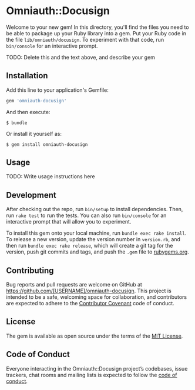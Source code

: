 # Omniauth::Docusign

Welcome to your new gem! In this directory, you'll find the files you need to be able to package up your Ruby library into a gem. Put your Ruby code in the file `lib/omniauth/docusign`. To experiment with that code, run `bin/console` for an interactive prompt.

TODO: Delete this and the text above, and describe your gem

## Installation

Add this line to your application's Gemfile:

```ruby
gem 'omniauth-docusign'
```

And then execute:

    $ bundle

Or install it yourself as:

    $ gem install omniauth-docusign

## Usage

TODO: Write usage instructions here

## Development

After checking out the repo, run `bin/setup` to install dependencies. Then, run `rake test` to run the tests. You can also run `bin/console` for an interactive prompt that will allow you to experiment.

To install this gem onto your local machine, run `bundle exec rake install`. To release a new version, update the version number in `version.rb`, and then run `bundle exec rake release`, which will create a git tag for the version, push git commits and tags, and push the `.gem` file to [rubygems.org](https://rubygems.org).

## Contributing

Bug reports and pull requests are welcome on GitHub at https://github.com/[USERNAME]/omniauth-docusign. This project is intended to be a safe, welcoming space for collaboration, and contributors are expected to adhere to the [Contributor Covenant](http://contributor-covenant.org) code of conduct.

## License

The gem is available as open source under the terms of the [MIT License](http://opensource.org/licenses/MIT).

## Code of Conduct

Everyone interacting in the Omniauth::Docusign project’s codebases, issue trackers, chat rooms and mailing lists is expected to follow the [code of conduct](https://github.com/[USERNAME]/omniauth-docusign/blob/master/CODE_OF_CONDUCT.md).
